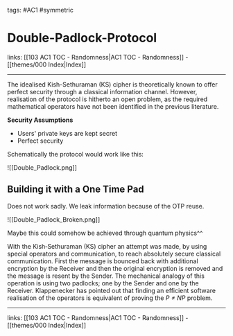 tags: #AC1 #symmetric

# Double-Padlock-Protocol

links: [[103 AC1 TOC - Randomness|AC1 TOC - Randomness]] - [[themes/000 Index|Index]]

---

The idealised Kish-Sethuraman (KS) cipher is theoretically known to offer perfect security through
a classical information channel. However, realisation of the protocol is hitherto an open problem,
as the required mathematical operators have not been identified in the previous literature.

**Security Assumptions**

* Users' private keys are kept secret
* Perfect security

Schematically the protocol would work like this: 

![[Double_Padlock.png]]

## Building it with a One Time Pad

Does not work sadly. We leak information because of the OTP reuse.

![[Double_Padlock_Broken.png]]

Maybe this could somehow be achieved through quantum physics^^

With the Kish‐Sethuraman (KS) cipher an attempt was made, by using special operators and communication, to reach absolutely secure classical communication. First the message is bounced back with additional encryption by the Receiver and then the original encryption is removed and the message is resent by the Sender. The mechanical analogy of this operation is using two padlocks; one by the Sender and one by the Receiver. Klappenecker has pointed out that finding an efficient software realisation of the operators is equivalent of proving the _P ≠ NP_ problem.

---
links: [[103 AC1 TOC - Randomness|AC1 TOC - Randomness]] - [[themes/000 Index|Index]]